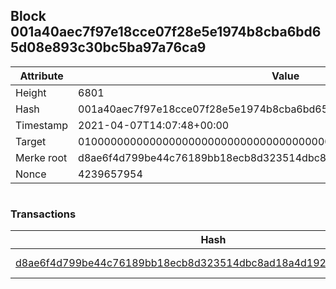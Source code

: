 ## Block 001a40aec7f97e18cce07f28e5e1974b8cba6bd65d08e893c30bc5ba97a76ca9

Attribute | Value
--- | ---
Height | 6801
Hash | 001a40aec7f97e18cce07f28e5e1974b8cba6bd65d08e893c30bc5ba97a76ca9
Timestamp | 2021-04-07T14:07:48+00:00
Target | 0100000000000000000000000000000000000000000000000000000000000000
Merke root | d8ae6f4d799be44c76189bb18ecb8d323514dbc8ad18a4d1928aabe18c52daed
Nonce | 4239657954

```

```

### Transactions

Hash | Amount
--- | ---
[d8ae6f4d799be44c76189bb18ecb8d323514dbc8ad18a4d1928aabe18c52daed](d8ae6f4d799be44c76189bb18ecb8d323514dbc8ad18a4d1928aabe18c52daed.md) | 10.00000000 SKEPTI 
